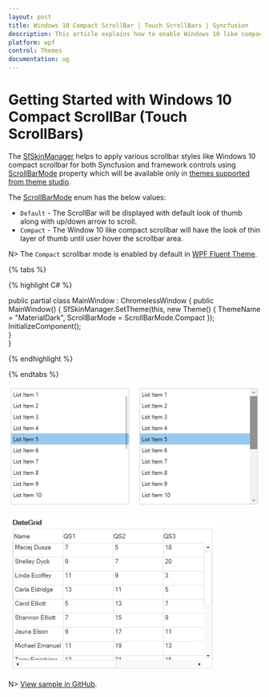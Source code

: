 ```yaml
---
layout: post
title: Windows 10 Compact ScrollBar | Touch ScrollBars | Syncfusion
description: This article explains how to enable Windows 10 like compact scrollbars (touch scrollbars) in WPF applications.
platform: wpf
control: Themes
documentation: ug
---
```

# Getting Started with Windows 10 Compact ScrollBar (Touch ScrollBars)

The [SfSkinManager](https://help.syncfusion.com/cr/wpf/Syncfusion.SfSkinManager.SfSkinManager.html) helps to apply various scrollbar styles like Windows 10 compact scrollbar for both Syncfusion and framework controls using [ScrollBarMode](https://help.syncfusion.com/cr/wpf/Syncfusion.SfSkinManager.Theme.html#Syncfusion_SfSkinManager_Theme_ScrollBarMode) property which will be available only in [themes supported from theme studio](https://help.syncfusion.com/wpf/themes/skin-manager#themes-list).

The [ScrollBarMode](https://help.syncfusion.com/cr/wpf/Syncfusion.SfSkinManager.ScrollBarMode.html) enum has the below values:

* `Default` - The ScrollBar will be displayed with default look of thumb along with up/down arrow to scroll.
* `Compact` - The Window 10 like compact scrollbar will have the look of thin layer of thumb until user hover the scrollbar area. 

N> The `Compact` scrollbar mode is enabled by default in [WPF Fluent Theme](https://help.syncfusion.com/wpf/themes/fluent-theme). 

{% tabs %}

{% highlight C# %}

public partial class MainWindow : ChromelessWindow
{
    public MainWindow()
    {
        SfSkinManager.SetTheme(this, new Theme() { ThemeName = "MaterialDark", ScrollBarMode = ScrollBarMode.Compact });
        InitializeComponent();            
    }        
}

{% endhighlight %}

{% endtabs %}

![WPF SfSkinManager ScrollBarMode](Skin-Manager_images/WPF-SkinManager-ScrollBarMode.png)

![WPF SfSkinManager ScrollBarMode gif](Skin-Manager_images/WPF-SkinManager-ScrollBarMode.gif)

N> [View sample in GitHub](https://github.com/SyncfusionExamples/change-scrollbar-mode-using-skinmanager).


